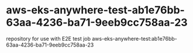 # aws-eks-anywhere-test-ab1e76bb-63aa-4236-ba71-9eeb9cc758aa-23
repository for use with E2E test job aws-eks-anywhere-test:ab1e76bb-63aa-4236-ba71-9eeb9cc758aa-23
